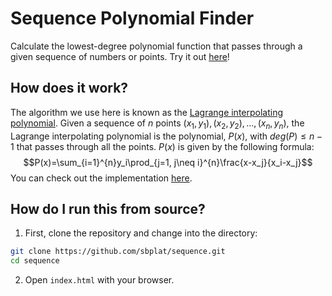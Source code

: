 # Sequence Polynomial Finder

Calculate the lowest-degree polynomial function that passes through a given sequence of numbers or points. Try it out [here](https://sbplat.github.io/sequence/)!

## How does it work?

The algorithm we use here is known as the [Lagrange interpolating polynomial](https://en.wikipedia.org/wiki/Lagrange_polynomial). Given a sequence of $n$ points $(x_1, y_1), (x_2, y_2), \ldots, (x_n, y_n)$, the Lagrange interpolating polynomial is the polynomial, $P(x)$, with $deg(P)\leq n-1$ that passes through all the points. $P(x)$ is given by the following formula:
$$P(x)=\sum_{i=1}^{n}y_i\prod_{j=1, j\neq i}^{n}\frac{x-x_j}{x_i-x_j}$$
You can check out the implementation [here](https://github.com/sbplat/sequence/blob/main/js/index.js).

## How do I run this from source?

1. First, clone the repository and change into the directory:
```sh
git clone https://github.com/sbplat/sequence.git
cd sequence
```
2. Open `index.html` with your browser.
